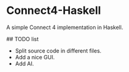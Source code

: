 # Connect4-Haskell
A simple Connect 4 implementation in Haskell.

## TODO list

* Split source code in different files.
* Add a nice GUI.
* Add AI.
